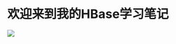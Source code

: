 # 欢迎来到我的HBase学习笔记

![](https://ss1.bdstatic.com/70cFvXSh_Q1YnxGkpoWK1HF6hhy/it/u=3372756214,3233807347&fm=11&gp=0.jpg)
